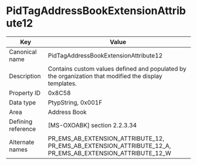 # PidTagAddressBookExtensionAttribute12

| Key | Value |
|---|---|
| Canonical name | PidTagAddressBookExtensionAttribute12 |
| Description | Contains custom values defined and populated by the organization that modified the display templates. |
| Property ID | 0x8C58 |
| Data type | PtypString, 0x001F |
| Area | Address Book |
| Defining reference | [MS-OXOABK] section 2.2.3.34 |
| Alternate names | PR_EMS_AB_EXTENSION_ATTRIBUTE_12, PR_EMS_AB_EXTENSION_ATTRIBUTE_12_A, PR_EMS_AB_EXTENSION_ATTRIBUTE_12_W |
